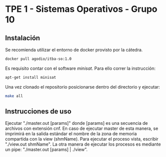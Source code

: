 # TPE 1 - Sistemas Operativos - Grupo 10

## Instalación

Se recomienda utilizar el entorno de docker provisto por la cátedra.
```bash
docker pull agodio/itba-so:1.0
```

Es requisito contar con el software *minisat*. Para ello correr la instrucción:

```bash
apt-get install minisat
```

Una vez clonado el repositorio posicionarse dentro del directorio y ejecutar:
```bash
make all
```

## Instrucciones de uso

Ejecutar "./master.out [params]" donde [params] es una secuencia de archivos con extensión cnf. En caso de ejecutar master de esta manera, se imprimirá en la salida estándar el nombre de la zona de memoria compartida con la view (shmName). Para ejecutar el proceso vista, escribir "./view.out shmName".
La otra manera de ejecutar los procesos es mediante un pipe: "./master.out [params] $|$ ./view". 
